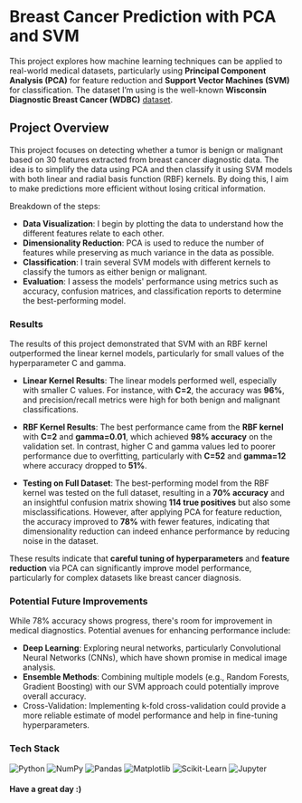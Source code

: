 # Breast Cancer Prediction with PCA and SVM

This project explores how machine learning techniques can be applied to real-world medical datasets, particularly using **Principal Component Analysis (PCA)** for feature reduction and **Support Vector Machines (SVM)** for classification. The dataset I’m using is the well-known **Wisconsin Diagnostic Breast Cancer (WDBC)** [dataset](https://www.kaggle.com/datasets/uciml/breast-cancer-wisconsin-data).

## Project Overview

This project focuses on detecting whether a tumor is benign or malignant based on 30 features extracted from breast cancer diagnostic data. The idea is to simplify the data using PCA and then classify it using SVM models with both linear and radial basis function (RBF) kernels. By doing this, I aim to make predictions more efficient without losing critical information.

Breakdown of the steps:
- **Data Visualization**: I begin by plotting the data to understand how the different features relate to each other.
- **Dimensionality Reduction**: PCA is used to reduce the number of features while preserving as much variance in the data as possible.
- **Classification**: I train several SVM models with different kernels to classify the tumors as either benign or malignant.
- **Evaluation**: I assess the models' performance using metrics such as accuracy, confusion matrices, and classification reports to determine the best-performing model.

### Results
The results of this project demonstrated that SVM with an RBF kernel outperformed the linear kernel models, particularly for small values of the hyperparameter C and gamma.

* **Linear Kernel Results**: The linear models performed well, especially with smaller C values. For instance, with **C=2**, the accuracy was **96%**, and precision/recall metrics were high for both benign and malignant classifications.

* **RBF Kernel Results**: The best performance came from the **RBF kernel** with **C=2** and **gamma=0.01**, which achieved **98% accuracy** on the validation set. In contrast, higher C and gamma values led to poorer performance due to overfitting, particularly with **C=52** and **gamma=12** where accuracy dropped to **51%**.

* **Testing on Full Dataset**: The best-performing model from the RBF kernel was tested on the full dataset, resulting in a **70% accuracy** and an insightful confusion matrix showing **114 true positives** but also some misclassifications. However, after applying PCA for feature reduction, the accuracy improved to **78%** with fewer features, indicating that dimensionality reduction can indeed enhance performance by reducing noise in the dataset.

These results indicate that **careful tuning of hyperparameters** and **feature reduction** via PCA can significantly improve model performance, particularly for complex datasets like breast cancer diagnosis.

### Potential Future Improvements
While 78% accuracy shows progress, there's room for improvement in medical diagnostics. Potential avenues for enhancing performance include:

- **Deep Learning**: Exploring neural networks, particularly Convolutional Neural Networks (CNNs), which have shown promise in medical image analysis.
- **Ensemble Methods**: Combining multiple models (e.g., Random Forests, Gradient Boosting) with our SVM approach could potentially improve overall accuracy.
- Cross-Validation: Implementing k-fold cross-validation could provide a more reliable estimate of model performance and help in fine-tuning hyperparameters.

### Tech Stack

![Python](https://img.shields.io/badge/-Python-3776AB?logo=python&logoColor=white&style=for-the-badge)
![NumPy](https://img.shields.io/badge/-NumPy-013243?logo=numpy&logoColor=white&style=for-the-badge)
![Pandas](https://img.shields.io/badge/-Pandas-150458?logo=pandas&logoColor=white&style=for-the-badge)
![Matplotlib](https://img.shields.io/badge/-Matplotlib-11557C?logo=matplotlib&logoColor=white&style=for-the-badge)
![Scikit-Learn](https://img.shields.io/badge/-Scikit%20Learn-F7931E?logo=scikit-learn&logoColor=white&style=for-the-badge)
![Jupyter](https://img.shields.io/badge/-Jupyter-F37626?logo=jupyter&logoColor=white&style=for-the-badge)


#### Have a great day :)

